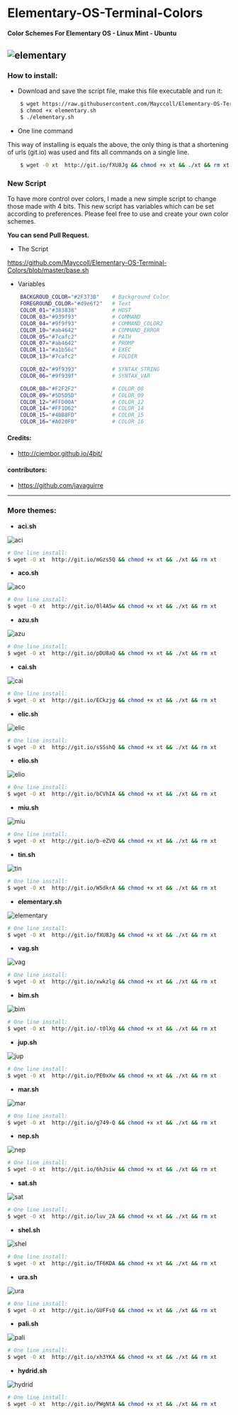 Elementary-OS-Terminal-Colors
=============================

#### Color Schemes For Elementary OS - Linux Mint - Ubuntu

![elementary](https://raw.githubusercontent.com/Mayccoll/Elementary-OS-Terminal-Colors/master/images/themes.gif)
----

### How to install:

- Download and save the script file, make this file executable and run it:

```bash
    $ wget https://raw.githubusercontent.com/Mayccoll/Elementary-OS-Terminal-Colors/master/elementary.sh
    $ chmod +x elementary.sh
    $ ./elementary.sh
```

- One line command

This way of installing is equals the above, the only thing is that a shortening of urls (git.io) was used and fits all commands on a single line.

```bash
    $ wget -O xt  http://git.io/fXU8Jg && chmod +x xt && ./xt && rm xt
```

### New Script

To have more control over colors, I made a new simple script to change those made with 4 bits.
This new script has variables which can be set according to preferences.
Please feel free to use and create your own color schemes.

**You can send Pull Request.**

- The Script

https://github.com/Mayccoll/Elementary-OS-Terminal-Colors/blob/master/base.sh

- Variables

```bash
    BACKGROUD_COLOR="#2F373B"    # Background Color
    FOREGROUND_COLOR="#d9e6f2"   # Text
    COLOR_01="#383838"           # HOST
    COLOR_03="#939f93"           # COMMAND
    COLOR_04="#9f9f93"           # COMMAND_COLOR2
    COLOR_10="#ab4642"           # COMMAND_ERROR
    COLOR_05="#7cafc2"           # PATH
    COLOR_07="#ab4642"           # PROMP
    COLOR_11="#a1b56c"           # EXEC
    COLOR_13="#7cafc2"           # FOLDER

    COLOR_02="#9f9393"           # SYNTAX_STRING
    COLOR_06="#9f939f"           # SYNTAX_VAR

    COLOR_08="#F2F2F2"           # COLOR_08
    COLOR_09="#5D5D5D"           # COLOR_09
    COLOR_12="#FFD00A"           # COLOR_12
    COLOR_14="#FF1D62"           # COLOR_14
    COLOR_15="#4BB8FD"           # COLOR_15
    COLOR_16="#A020F0"           # COLOR_16
```


#### Credits:

- http://ciembor.github.io/4bit/

#### contributors:

- https://github.com/javaguirre

-------

### More themes:

- **aci.sh**

![aci](https://raw.githubusercontent.com/Mayccoll/Elementary-OS-Terminal-Colors/master/images/aci.png)


```bash
# One line install:
$ wget -O xt  http://git.io/mGzs5Q && chmod +x xt && ./xt && rm xt
```

- **aco.sh**

![aco](https://raw.githubusercontent.com/Mayccoll/Elementary-OS-Terminal-Colors/master/images/aco.png)

```bash
# One line install:
$ wget -O xt  http://git.io/0l4A5w && chmod +x xt && ./xt && rm xt
```

- **azu.sh**

![azu](https://raw.githubusercontent.com/Mayccoll/Elementary-OS-Terminal-Colors/master/images/azu.png)

```bash
# One line install:
$ wget -O xt  http://git.io/pDU8aQ && chmod +x xt && ./xt && rm xt
```

- **cai.sh**

![cai](https://raw.githubusercontent.com/Mayccoll/Elementary-OS-Terminal-Colors/master/images/cai.png)

```bash
# One line install:
$ wget -O xt  http://git.io/ECkzjg && chmod +x xt && ./xt && rm xt
```

- **elic.sh**

![elic](https://raw.githubusercontent.com/Mayccoll/Elementary-OS-Terminal-Colors/master/images/elic.png)

```bash
# One line install:
$ wget -O xt  http://git.io/sSSshQ && chmod +x xt && ./xt && rm xt
```

- **elio.sh**

![elio](https://raw.githubusercontent.com/Mayccoll/Elementary-OS-Terminal-Colors/master/images/elio.png)

```bash
# One line install:
$ wget -O xt  http://git.io/bCVhIA && chmod +x xt && ./xt && rm xt
```

- **miu.sh**

![miu](https://raw.githubusercontent.com/Mayccoll/Elementary-OS-Terminal-Colors/master/images/miu.png)

```bash
# One line install:
$ wget -O xt  http://git.io/b-eZVQ && chmod +x xt && ./xt && rm xt
```

- **tin.sh**

![tin](https://raw.githubusercontent.com/Mayccoll/Elementary-OS-Terminal-Colors/master/images/tin.png)

```bash
# One line install:
$ wget -O xt  http://git.io/W5dkrA && chmod +x xt && ./xt && rm xt
```


- **elementary.sh**

![elementary](https://raw.githubusercontent.com/Mayccoll/Elementary-OS-Terminal-Colors/master/images/elementary.png)

```bash
# One line install:
$ wget -O xt  http://git.io/fXU8Jg && chmod +x xt && ./xt && rm xt
```


- **vag.sh**

![vag](https://raw.githubusercontent.com/Mayccoll/Elementary-OS-Terminal-Colors/master/images/vag.png)

```bash
# One line install:
$ wget -O xt  http://git.io/xwkzlg && chmod +x xt && ./xt && rm xt
```


- **bim.sh**

![bim](https://raw.githubusercontent.com/Mayccoll/Elementary-OS-Terminal-Colors/master/images/bim.png)

```bash
# One line install:
$ wget -O xt  http://git.io/-t0lXg && chmod +x xt && ./xt && rm xt
```


- **jup.sh**

![jup](https://raw.githubusercontent.com/Mayccoll/Elementary-OS-Terminal-Colors/master/images/jup.png)

```bash
# One line install:
$ wget -O xt  http://git.io/PE0xXw && chmod +x xt && ./xt && rm xt
```


- **mar.sh**

![mar](https://raw.githubusercontent.com/Mayccoll/Elementary-OS-Terminal-Colors/master/images/mar.png)

```bash
# One line install:
$ wget -O xt  http://git.io/g749-Q && chmod +x xt && ./xt && rm xt
```


- **nep.sh**

![nep](https://raw.githubusercontent.com/Mayccoll/Elementary-OS-Terminal-Colors/master/images/nep.png)

```bash
# One line install:
$ wget -O xt  http://git.io/6hJsiw && chmod +x xt && ./xt && rm xt
```


- **sat.sh**

![sat](https://raw.githubusercontent.com/Mayccoll/Elementary-OS-Terminal-Colors/master/images/vag.png)

```bash
# One line install:
$ wget -O xt  http://git.io/luv_2A && chmod +x xt && ./xt && rm xt
```


- **shel.sh**

![shel](https://raw.githubusercontent.com/Mayccoll/Elementary-OS-Terminal-Colors/master/images/she.png)

```bash
# One line install:
$ wget -O xt  http://git.io/TF6KDA && chmod +x xt && ./xt && rm xt
```


- **ura.sh**

![ura](https://raw.githubusercontent.com/Mayccoll/Elementary-OS-Terminal-Colors/master/images/ura.png)

```bash
# One line install:
$ wget -O xt  http://git.io/GUFFsQ && chmod +x xt && ./xt && rm xt
```


- **pali.sh**

![pali](https://raw.githubusercontent.com/Mayccoll/Elementary-OS-Terminal-Colors/master/images/pali.png)

```bash
# One line install:
$ wget -O xt  http://git.io/xh3YKA && chmod +x xt && ./xt && rm xt
```


- **hydrid.sh**

![hydrid](https://raw.githubusercontent.com/Mayccoll/Elementary-OS-Terminal-Colors/master/images/Hybrid.png)

```bash
# One line install:
$ wget -O xt  http://git.io/PWgNtA && chmod +x xt && ./xt && rm xt
```